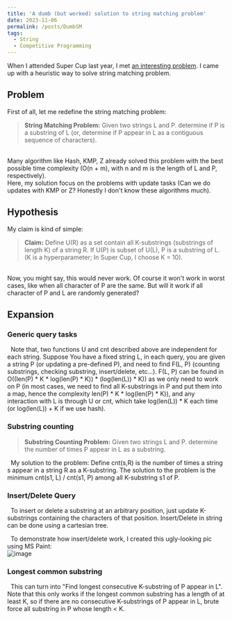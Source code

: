 ```yaml
---
title: 'A dumb (but worked) solution to string matching problem'
date: 2023-11-06
permalink: /posts/DumbSM
tags:
  - String
  - Competitive Programming
---
```


When I attended Super Cup last year, I met [an interesting problem](https://oj.vnoi.info/problem/olp_sc22_bstr). I came up with a heuristic way to solve string matching problem.

## Problem  
  
First of all, let me redefine the string matching problem:
> **String Matching Problem:**  Given two strings L and P. determine if P is a substring of L (or, determine if P appear in L as a contiguous sequence of characters).

&nbsp;  
Many algorithm like Hash, KMP, Z already solved this problem with the best possible time complexity (O(n + m), with n and m is the length of L and P, respectively).  
Here, my solution focus on the problems with update tasks (Can we do updates with KMP or Z? Honestly I don't know these algorithms much).
  
## Hypothesis 
My claim is kind of simple:  
> **Claim:**  Define U(R) as a set contain all K-substrings (substrings of length K) of a string R. If U(P) is subset of U(L), P is a substring of L. (K is a hyperparameter; In Super Cup, I choose K = 10).
  
&nbsp;  
Now, you might say, this would never work. Of course it won't work in worst cases, like when all character of P are the same. But will it work if all character of P and L are randomly generated?

## Expansion

### Generic query tasks

&nbsp;
Note that, two functions U and cnt described above are independent for each string. Suppose You have a fixed string L, in each query, you are given a string P (or updating a pre-defined P), and need to find F(L, P) (counting substrings, checking substring, insert/delete, etc...). F(L, P) can be found in O((len(P) * K * log(len(P) * K)) * (log(len(L)) * K)) as we only need to work on P (in most cases, we need to find all K-substrings in P and put them into a map, hence the complexity len(P) * K * log(len(P) * K)), and any interaction with L is through U or cnt, which take log(len(L)) * K each time (or log(len(L)) + K if we use hash).
  
### Substring counting 
  
> **Substring Counting Problem:**  Given two strings L and P. determine the number of times P appear in L as a substring.
  
&nbsp;
My solution to the problem: Define cnt(s,R) is the number of times a string s appear in a string R as a K-substring. The solution to the problem is the minimum cnt(s1, L) / cnt(s1, P) among all K-substring s1 of P.

### Insert/Delete Query

&nbsp;
To insert or delete a substring at an arbitrary position, just update K-substrings containing the characters of that position. Insert/Delete in string can be done using a cartesian tree.
  
&nbsp;
To demonstrate how insert/delete work, I created this ugly-looking pic using MS Paint:  
![image](https://github.com/PTN407/PTN407.github.io/assets/92132592/20d95251-e8be-44ac-842b-04a5f11dec40)

### Longest common substring

&nbsp;
This can turn into "Find longest consecutive K-substring of P appear in L". Note that this only works if the longest common substring has a length of at least K, so if there are no consecutive K-substrings of P appear in L, brute force all substring in P whose length < K.  

